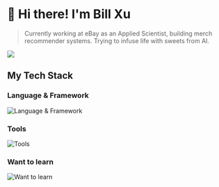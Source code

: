 # 👋 Hi there! I'm Bill Xu 

> Currently working at eBay as an Applied Scientist, building merch recommender systems.
> Trying to infuse life with sweets from AI. 

![](https://github-readme-stats.vercel.app/api?username=billxbf)

## My Tech Stack

### Language & Framework

![Language & Framework](https://skillicons.dev/icons?i=py,scala,java,js,cs,html,css,pytorch,tensorflow,maven,vue)

### Tools

![Tools](https://skillicons.dev/icons?i=vite,rollup,webpack,nodejs,mysql,git,py,jest,vercel,cloudflare,github)

### Want to learn

![Want to learn](https://skillicons.dev/icons?i=rust,apollo,cpp,deno,docker,graphql,kubernetes,nginx,reactivex,regex,tauri)
